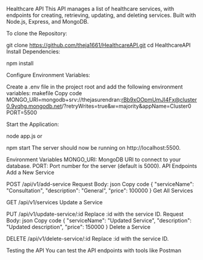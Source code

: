 Healthcare API
This API manages a list of healthcare services, with endpoints for creating, retrieving, updating, and deleting services. Built with Node.js, Express, and MongoDB.

To clone the Repository:

git clone https://github.com/theja1661/HealthcareAPI.git
cd HealthcareAPI
Install Dependencies:


npm install

Configure Environment Variables:

Create a .env file in the project root and add the following environment variables:
makefile
Copy code
MONGO_URI=mongodb+srv://thejasurendran:rBb9xOOpmUmJI4Fx@cluster0.9yqhg.mongodb.net/?retryWrites=true&w=majority&appName=Cluster0
PORT=5500

Start the Application:


node app.js
or


npm start
The server should now be running on http://localhost:5500.

Environment Variables
MONGO_URI: MongoDB URI to connect to your database.
PORT: Port number for the server (default is 5000).
API Endpoints
Add a New Service

POST /api/v1/add-service
Request Body:
json
Copy code
{
  "serviceName": "Consultation",
  "description": "General",
  "price": 100000
}
Get All Services

GET /api/v1/services
Update a Service

PUT /api/v1/update-service/:id
Replace :id with the service ID.
Request Body:
json
Copy code
{
  "serviceName": "Updated Service",
  "description": "Updated description",
  "price": 150000
}
Delete a Service

DELETE /api/v1/delete-service/:id
Replace :id with the service ID.

Testing the API
You can test the API endpoints with tools like Postman
